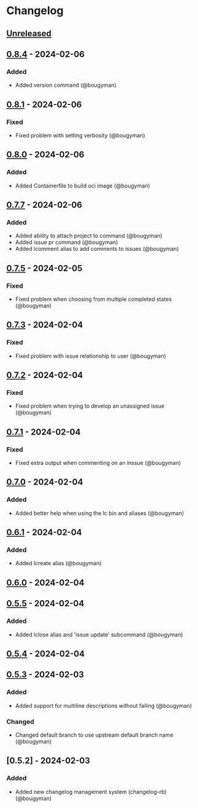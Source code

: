 # Changelog

## [Unreleased]

## [0.8.4] - 2024-02-06
### Added
- Added version command (@bougyman)

## [0.8.1] - 2024-02-06
### Fixed
- Fixed problem with setting verbosity (@bougyman)

## [0.8.0] - 2024-02-06
### Added
- Added Containerfile to build oci image (@bougyman)

## [0.7.7] - 2024-02-06
### Added
- Added ability to attach project to command (@bougyman)
- Added issue pr command (@bougyman)
- Added lcomment alias to add comments to issues (@bougyman)

## [0.7.5] - 2024-02-05
### Fixed
- Fixed problem when choosing from multiple completed states (@bougyman)

## [0.7.3] - 2024-02-04
### Fixed
- Fixed problem with issue relationship to user (@bougyman)

## [0.7.2] - 2024-02-04
### Fixed
- Fixed problem when trying to develop an unassigned issue (@bougyman)

## [0.7.1] - 2024-02-04
### Fixed
- Fixed extra output when commenting on an inssue (@bougyman)

## [0.7.0] - 2024-02-04
### Added
- Added better help when using the lc bin and aliases (@bougyman)

## [0.6.1] - 2024-02-04
### Added
- Added lcreate alias (@bougyman)

## [0.6.0] - 2024-02-04

## [0.5.5] - 2024-02-04
### Added
- Added lclose alias and 'issue update' subcommand (@bougyman)

## [0.5.4] - 2024-02-04

## [0.5.3] - 2024-02-03
### Added
- Added support for multiline descriptions without failing (@bougyman)

### Changed
- Changed default branch to use upstream default branch name (@bougyman)

## [0.5.2] - 2024-02-03
### Added
- Added new changelog management system (changelog-rb) (@bougyman)

[Unreleased]: https://github.com/rubyists/linear-cli/compare/v0.8.4...HEAD
[0.8.4]: https://github.com/rubyists/linear-cli/compare/v0.8.1...v0.8.4
[0.8.1]: https://github.com/rubyists/linear-cli/compare/v0.8.0...v0.8.1
[0.8.0]: https://github.com/rubyists/linear-cli/compare/v0.7.7...v0.8.0
[0.7.7]: https://github.com/rubyists/linear-cli/compare/v0.7.5...v0.7.7
[0.7.5]: https://github.com/rubyists/linear-cli/compare/v0.7.3...v0.7.5
[0.7.3]: https://github.com/rubyists/linear-cli/compare/v0.7.2...v0.7.3
[0.7.2]: https://github.com/rubyists/linear-cli/compare/v0.7.1...v0.7.2
[0.7.1]: https://github.com/rubyists/linear-cli/compare/v0.7.0...v0.7.1
[0.7.0]: https://github.com/rubyists/linear-cli/compare/v0.6.1...v0.7.0
[0.6.1]: https://github.com/rubyists/linear-cli/compare/v0.6.0...v0.6.1
[0.6.0]: https://github.com/rubyists/linear-cli/compare/v0.5.5...v0.6.0
[0.5.5]: https://github.com/rubyists/linear-cli/compare/v0.5.4...v0.5.5
[0.5.4]: https://github.com/rubyists/linear-cli/compare/v0.5.3...v0.5.4
[0.5.3]: https://github.com/rubyists/linear-cli/compare/v0.5.2...v0.5.3
